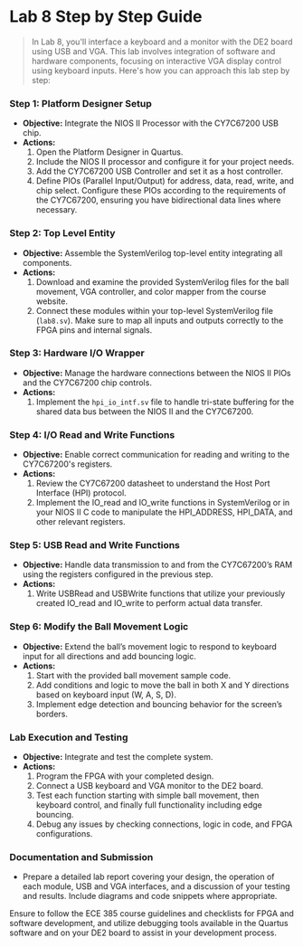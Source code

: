 # Lab 8 Step by Step Guide

> In Lab 8, you'll interface a keyboard and a monitor with the DE2 board using USB and VGA. This lab involves integration of software and hardware components, focusing on interactive VGA display control using keyboard inputs. Here's how you can approach this lab step by step:

### Step 1: Platform Designer Setup
- **Objective:** Integrate the NIOS II Processor with the CY7C67200 USB chip.
- **Actions:**
  1. Open the Platform Designer in Quartus.
  2. Include the NIOS II processor and configure it for your project needs.
  3. Add the CY7C67200 USB Controller and set it as a host controller.
  4. Define PIOs (Parallel Input/Output) for address, data, read, write, and chip select. Configure these PIOs according to the requirements of the CY7C67200, ensuring you have bidirectional data lines where necessary.

### Step 2: Top Level Entity
- **Objective:** Assemble the SystemVerilog top-level entity integrating all components.
- **Actions:**
  1. Download and examine the provided SystemVerilog files for the ball movement, VGA controller, and color mapper from the course website.
  2. Connect these modules within your top-level SystemVerilog file (`lab8.sv`). Make sure to map all inputs and outputs correctly to the FPGA pins and internal signals.

### Step 3: Hardware I/O Wrapper
- **Objective:** Manage the hardware connections between the NIOS II PIOs and the CY7C67200 chip controls.
- **Actions:**
  1. Implement the `hpi_io_intf.sv` file to handle tri-state buffering for the shared data bus between the NIOS II and the CY7C67200.

### Step 4: I/O Read and Write Functions
- **Objective:** Enable correct communication for reading and writing to the CY7C67200's registers.
- **Actions:**
  1. Review the CY7C67200 datasheet to understand the Host Port Interface (HPI) protocol.
  2. Implement the IO_read and IO_write functions in SystemVerilog or in your NIOS II C code to manipulate the HPI_ADDRESS, HPI_DATA, and other relevant registers.

### Step 5: USB Read and Write Functions
- **Objective:** Handle data transmission to and from the CY7C67200’s RAM using the registers configured in the previous step.
- **Actions:**
  1. Write USBRead and USBWrite functions that utilize your previously created IO_read and IO_write to perform actual data transfer.

### Step 6: Modify the Ball Movement Logic
- **Objective:** Extend the ball’s movement logic to respond to keyboard input for all directions and add bouncing logic.
- **Actions:**
  1. Start with the provided ball movement sample code.
  2. Add conditions and logic to move the ball in both X and Y directions based on keyboard input (W, A, S, D).
  3. Implement edge detection and bouncing behavior for the screen’s borders.

### Lab Execution and Testing
- **Objective:** Integrate and test the complete system.
- **Actions:**
  1. Program the FPGA with your completed design.
  2. Connect a USB keyboard and VGA monitor to the DE2 board.
  3. Test each function starting with simple ball movement, then keyboard control, and finally full functionality including edge bouncing.
  4. Debug any issues by checking connections, logic in code, and FPGA configurations.

### Documentation and Submission
- Prepare a detailed lab report covering your design, the operation of each module, USB and VGA interfaces, and a discussion of your testing and results. Include diagrams and code snippets where appropriate.

Ensure to follow the ECE 385 course guidelines and checklists for FPGA and software development, and utilize debugging tools available in the Quartus software and on your DE2 board to assist in your development process.